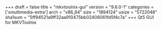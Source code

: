 +++
draft = false
title = "mkvtoolnix-gui"
version = "9.6.0-1"
categories = ['xmultimedia-extra']
arch = "x86_64"
size = "1894124"
usize = "5722048"
sha1sum = "5ff94521a9ff32aa910475bb02408061fd5f4c7a"
+++
Qt5 GUI for MKVToolnix